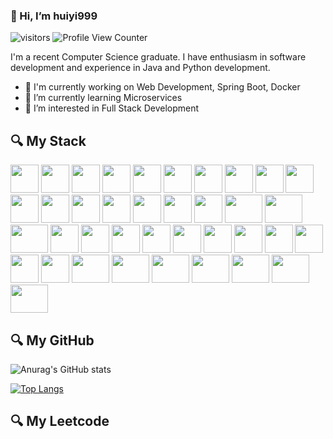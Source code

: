 ###  :wave: Hi, I’m huiyi999 

![visitors](https://visitor-badge.glitch.me/badge?page_id=huiyi999.huiyi999&left_color=black&right_color=green)
![Profile View Counter](https://komarev.com/ghpvc/?username=huiyi999)

I'm a recent Computer Science graduate. I have enthusiasm in software development and experience in Java and Python development.

- :telescope: I'm currently working on Web Development, Spring Boot, Docker
- 🌱 I’m currently learning Microservices
- 👀 I’m interested in Full Stack Development



## :mag: My Stack 
<code><img height="45" src="https://www.vectorlogo.zone/logos/java/java-horizontal.svg"></code>
<code><img height="45" src="https://www.vectorlogo.zone/logos/python/python-ar21.svg"></code>
<code><img height="45" src="https://www.vectorlogo.zone/logos/mysql/mysql-ar21.svg"></code>
<code><img height="45" src="https://www.vectorlogo.zone/logos/swift/swift-horizontal.svg"></code>
<code><img height="45" src="https://www.vectorlogo.zone/logos/javascript/javascript-vertical.svg"></code>
<code><img height="45" src="https://www.vectorlogo.zone/logos/w3_css/w3_css-official.svg"></code>
<code><img height="45" src="https://www.vectorlogo.zone/logos/w3_html5/w3_html5-ar21.svg"></code>
<code><img height="45" src="https://cdn.worldvectorlogo.com/logos/c.svg"></code>
<code><img height="45" src="https://cdn.worldvectorlogo.com/logos/c--4.svg"></code>
<code><img height="45" src="https://www.vectorlogo.zone/logos/dotnet/dotnet-horizontal.svg"></code>
<code><img height="45" src="https://www.vectorlogo.zone/logos/erlang/erlang-official.svg"></code>
<code><img height="45" src="https://www.vectorlogo.zone/logos/clojure/clojure-ar21.svg"></code> 
<code><img height="45" src="https://www.vectorlogo.zone/logos/jquery/jquery-horizontal.svg"></code>
<code><img height="45" src="https://www.vectorlogo.zone/logos/getbootstrap/getbootstrap-ar21.svg"></code>
<code><img height="45" src="https://www.vectorlogo.zone/logos/springio/springio-ar21.svg"></code>
<code><img height="45" src="https://www.runoob.com/wp-content/uploads/2015/07/restful.gif"></code>
<code><img height="45" src="https://www.vectorlogo.zone/logos/pytorch/pytorch-ar21.svg"></code>
<code><img height="45" width="60" src="https://cdn.jsdelivr.net/gh/devicons/devicon/icons/numpy/numpy-original-wordmark.svg"></code>
<code><img height="45" width="60" src="https://cdn.jsdelivr.net/gh/devicons/devicon/icons/pandas/pandas-original-wordmark.svg"></code>
<code><img height="45" width="60" src="https://cdn.jsdelivr.net/gh/devicons/devicon/icons/pytest/pytest-original-wordmark.svg"></code> 
<code><img height="45" src="https://www.vectorlogo.zone/logos/tensorflow/tensorflow-ar21.svg"></code>
<code><img height="45" src="https://www.vectorlogo.zone/logos/jupyter/jupyter-ar21.svg"></code>
<code><img height="45" src="https://www.vectorlogo.zone/logos/git-scm/git-scm-ar21.svg"></code>
<code><img height="45" src="https://www.vectorlogo.zone/logos/apache_tomcat/apache_tomcat-ar21.svg"></code>
<code><img height="45" src="https://www.vectorlogo.zone/logos/docker/docker-official.svg"></code>
<code><img height="45" src="https://www.vectorlogo.zone/logos/getpostman/getpostman-ar21.svg"></code>
<code><img height="45" src="https://www.vectorlogo.zone/logos/gnu_bash/gnu_bash-ar21.svg"></code>
<code><img height="45" src="https://www.vectorlogo.zone/logos/json/json-ar21.svg"></code>
<code><img height="45" src="https://www.vectorlogo.zone/logos/apache_zookeeper/apache_zookeeper-ar21.svg"></code>
<code><img height="45" src="https://www.vectorlogo.zone/logos/elastic/elastic-ar21.svg"></code>
<code><img height="45" src="https://www.vectorlogo.zone/logos/jenkins/jenkins-ar21.svg"></code>
<code><img height="45" width="60" src="https://cdn.jsdelivr.net/gh/devicons/devicon/icons/pycharm/pycharm-original-wordmark.svg"></code>
<code><img height="45" width="60" src="https://cdn.jsdelivr.net/gh/devicons/devicon/icons/intellij/intellij-original-wordmark.svg"></code>
<code><img height="45" width="60" src="https://cdn.jsdelivr.net/gh/devicons/devicon/icons/xcode/xcode-plain.svg"></code>
<code><img height="45" width="60" src="https://cdn.jsdelivr.net/gh/devicons/devicon/icons/visualstudio/visualstudio-plain-wordmark.svg"></code>
<code><img height="45" width="60" src="https://cdn.jsdelivr.net/gh/devicons/devicon/icons/microsoftsqlserver/microsoftsqlserver-plain-wordmark.svg"></code>
<code><img height="45" width="60" src="https://cdn.jsdelivr.net/gh/devicons/devicon/icons/linux/linux-original.svg"></code>
<code><img height="45" width="60" src="https://cdn.jsdelivr.net/gh/devicons/devicon/icons/trello/trello-plain-wordmark.svg"></code>
<!-- <code><img height="45" src=""></code>
<code><img height="45" src=""></code> -->


## :mag: My GitHub

![Anurag's GitHub stats](https://github-readme-stats.vercel.app/api?username=huiyi999&count_private=true)

[![Top Langs](https://github-readme-stats.vercel.app/api/top-langs/?username=huiyi999&layout=compact)](https://github.com/huiyi999/github-readme-stats)

## :mag: My Leetcode
<div class="message-body">
<!--       <p>国际版示例链接：<code>https://stats.justsong.cn/api/leetcode/?username=accc_hhh</code></p> -->
      <img alt="" src="https://stats.justsong.cn/api/leetcode/?username=accc_hhh">
    </div>
<!---
huiyi999/huiyi999 is a ✨ special ✨ repository because its `README.md` (this file) appears on your GitHub profile.
You can click the Preview link to take a look at your changes.
--->
